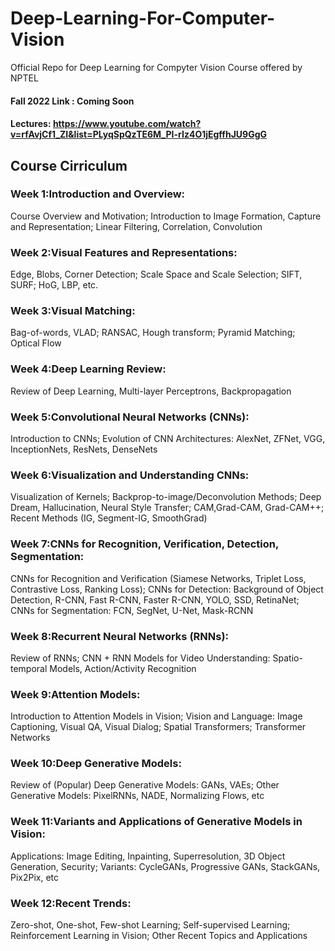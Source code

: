 # Deep-Learning-For-Computer-Vision
Official Repo for Deep Learning for Compyter Vision Course offered by NPTEL
#### Fall 2022 Link : Coming Soon 
#### Lectures: https://www.youtube.com/watch?v=rfAvjCf1_ZI&list=PLyqSpQzTE6M_PI-rIz4O1jEgffhJU9GgG 
## Course Cirriculum
### Week 1:Introduction and Overview: 
Course Overview and Motivation; Introduction to Image Formation, Capture and Representation; Linear Filtering, Correlation,          Convolution
### Week 2:Visual Features and Representations: 
Edge, Blobs, Corner Detection; Scale Space and Scale Selection; SIFT, SURF; HoG, LBP, etc.
### Week 3:Visual Matching:
Bag-of-words, VLAD; RANSAC, Hough transform; Pyramid Matching; Optical Flow
### Week 4:Deep Learning Review:
Review of Deep Learning, Multi-layer Perceptrons, Backpropagation
### Week 5:Convolutional Neural Networks (CNNs):
Introduction to CNNs; Evolution of CNN Architectures: AlexNet, ZFNet, VGG, InceptionNets, ResNets, DenseNets
### Week 6:Visualization and Understanding CNNs:
Visualization of Kernels; Backprop-to-image/Deconvolution Methods; Deep Dream, Hallucination, Neural Style Transfer;  	CAM,Grad-CAM, Grad-CAM++; Recent Methods (IG, Segment-IG, SmoothGrad)
### Week 7:CNNs for Recognition, Verification, Detection, Segmentation:
CNNs for Recognition and Verification (Siamese Networks, Triplet Loss, Contrastive Loss, Ranking Loss); CNNs for 	Detection: Background of Object Detection, R-CNN, Fast R-CNN, Faster R-CNN, YOLO, SSD, RetinaNet; CNNs for 	Segmentation: FCN, SegNet, U-Net, Mask-RCNN
### Week 8:Recurrent Neural Networks (RNNs): 
Review of RNNs; CNN + RNN Models for Video Understanding: Spatio-temporal Models, Action/Activity Recognition
### Week 9:Attention Models:
Introduction to Attention Models in Vision; Vision and Language: Image Captioning, Visual QA, Visual Dialog; Spatial 	Transformers; Transformer Networks
### Week 10:Deep Generative Models:
Review of (Popular) Deep Generative Models: GANs, VAEs; Other Generative Models: PixelRNNs, NADE, Normalizing 	Flows, etc
### Week 11:Variants and Applications of Generative Models in Vision: 
Applications: Image Editing, Inpainting, Superresolution, 3D Object Generation, Security; Variants: CycleGANs, Progressive 	GANs, StackGANs, Pix2Pix, etc
### Week 12:Recent Trends:
Zero-shot, One-shot, Few-shot Learning; Self-supervised Learning; Reinforcement Learning in Vision; Other Recent Topics and Applications
